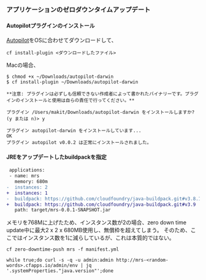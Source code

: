 ### アプリケーションのゼロダウンタイムアップデート

#### Autopilotプラグインのインストール

[Autopilot](https://github.com/contraband/autopilot/releases)をOSに合わせてダウンロードして、

```
cf install-plugin <ダウンロードしたファイル>
```


Macの場合、

``` console
$ chmod +x ~/Downloads/autopilot-darwin 
$ cf install-plugin ~/Downloads/autopilot-darwin 

**注意: プラグインは必ずしも信頼できない作成者によって書かれたバイナリーです。プラグインのインストールと使用は自らの責任で行ってください。**

プラグイン /Users/makit/Downloads/autopilot-darwin をインストールしますか? (y または n)> y

プラグイン autopilot-darwin をインストールしています...
OK
プラグイン autopilot v0.0.2 は正常にインストールされました。
```

#### JREをアップデートしたbuildpackを指定

``` diff
 applications:
 - name: mrs
   memory: 680m
-  instances: 2
+  instances: 1
-  buildpack: https://github.com/cloudfoundry/java-buildpack.git#v3.8.1
+  buildpack: https://github.com/cloudfoundry/java-buildpack.git#v3.9
   path: target/mrs-0.0.1-SNAPSHOT.jar
```

メモリを768Mに上げたため、インスタンス数が2の場合、zero down time update中に最大2 x 2 x 680MB使用し、無償枠を超えてしまう。
そのため、ここではインスタンス数を1に減らしているが、これは本質的ではない。

```
cf zero-downtime-push mrs -f manifest.yml
```


```
while true;do curl -s -q -u admin:admin http://mrs-<random-words>.cfapps.io/admin/env | jq '.systemProperties."java.version"';done
```
